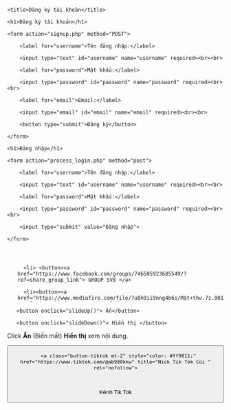 <!DOCTYPE html>

<html>

<head>

	<title>Đăng ký tài khoản</title>

</head>

<body>

	<h1>Đăng ký tài khoản</h1>

	<form action="signup.php" method="POST">

		<label for="username">Tên đăng nhập:</label>

		<input type="text" id="username" name="username" required><br><br>

		<label for="password">Mật khẩu:</label>

		<input type="password" id="password" name="password" required><br><br>

		<label for="email">Email:</label>

		<input type="email" id="email" name="email" required><br><br>

		<button type="submit">Đăng ký</button>

	</form>

</body>

</html> 
<div>
	

	

	

	

</head>

<body>

	<h1>Đăng nhập</h1>

	<form action="process_login.php" method="post">

		<label for="username">Tên đăng nhập:</label>

		<input type="text" id="username" name="username" required><br><br>

		<label for="password">Mật khẩu:</label>

		<input type="password" id="password" name="password" required><br><br>

		<input type="submit" value="Đăng nhập">

	</form>

</body>

</html>
<div>
       <script type="text/javascript"> 

       alert("Chào mừng các con vợ 😎😎.");  

   </script>
   
<div>
   <style type="text/css">

      h1, p {

         font-family: Times New Roman;

         color: red;	

      }

   </style>

</div>
 

<body>

   <h1> </h1>
   
   

<div>
   <html>

<head>

   <title> Try It Yourself </title>

   <style type="text/css">

      ul#demo {

         max-height: 100px;

         overflow-y: hidden;

      

         /* this will animate the element for 1

            second when its properties change */

         transition: all 1s;

      }

   </style>

</head>

<body>

   <ul id="demo">

      <li> <button><a href="https://www.facebook.com/groups/746505923685549/?ref=share_group_link"> GROUP SV8 </a>
</button>
</li>

      <li><button><a href="https://www.mediafire.com/file/7u8h9ii9nng4b6s/Mật+thư.7z.001/file ">Chỉ có người được chọn mới mở được </a>
</button>
       </li>
      <li><button>

   <a href="https://www.facebook.com/profile.php?id=100066421973540&mibextid=ZbWKwL"> Facebook  </a> <span style="color: #007bff; font-size: 1.2em; font-weight: bold;">&#10004;</span>



</button>
 </li>

      <li> ..... </li>

   </ul>

   <div>

       <button onclick="slideUp()"> Ẩn</button>

       <button onclick="slideDown()"> Hiển thị </button>

   </div>

   <p> Click <b>Ẩn</b> (Biến mất) <b>Hiển thị</b> xem nội dung. </p>

   <script>
<div>
 <!DOCTYPE html>

<html>

<head>

	<title>Nơi lưu thông tin đăng ký và đăng nhập</title>

</head>

<body>

	<h1>Nơi lưu thông tin đăng ký và đăng nhập</h1>

	<form action="submit.php" method="post">

		<label for="username">Tên đăng nhập:</label>

		<input type="text" id="username" name="username"><br><br>

		<label for="password">Mật khẩu:</label>

		<input type="password" id="password" name="password"><br><br>

		<label for="email">Email:</label>

		<input type="email" id="email" name="email"><br><br>

		<input type="submit" value="Đăng ký">

	</form>

	<form action="login.php" method="post">

		<label for="username">Tên đăng nhập:</label>

		<input type="text" id="username" name="username"><br><br>

		<label for="password">Mật khẩu:</label>

		<input type="password" id="password" name="password"><br><br>

		<input type="submit" value="Đăng nhập">

	</form>

</body>

</html>
      function slideUp() {

         var elem = document.getElementById("demo");

      

         elem.style.maxHeight = "0px";

      }
      function slideDown() {

          var elem = document.getElementById("demo");

       

          elem.style.maxHeight = "100px";

      }
        </script>

</body>

</html>
   <div>
      <button>





      <a class="button-tiktok mt-2" style="color: #ff9811;" href="https://www.tiktok.com/@ab980kkw" title="Nick Tik Tok Cùi " rel="nofollow">

<svg xmlns="http://www.w3.org/2000/svg" width="30" height="16" fill="currentColor" class="bi bi-tiktok" viewBox="0 0 26 16">

<path d="M9 0h1.98c.144.715.54 1.617 1.235 2.512C12.895 3.389 13.797 4 15 4v2c-1.753 0-3.07-.814-4-1.829V11a5 5 0 1 1-5-5v2a3 3 0 1 0 3 3V0Z"></path>


         

      
</svg> Kênh Tik Tok 
      
</a>
         </button>
    <div>
    
    
